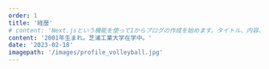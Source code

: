 ```yaml
---
order: 1
title: '経歴'
# content: 'Next.jsという機能を使って1からブログの作成を始めます。タイトル、内容、日時を表示します。'
content: '2001年生まれ。芝浦工業大学在学中。'
date: '2023-02-18'
imagepath: '/images/profile_volleyball.jpg'
---
```

